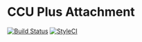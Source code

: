 # CCU Plus Attachment

[![Build Status](https://travis-ci.org/CCU-Plus/attachment.svg?branch=master)](https://travis-ci.org/CCU-Plus/attachment)
[![StyleCI](https://styleci.io/repos/88722189/shield)](https://styleci.io/repos/88722189)
